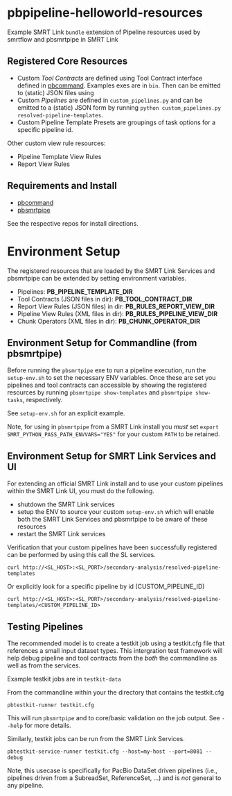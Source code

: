 # pbpipeline-helloworld-resources

Example SMRT Link `bundle` extension of Pipeline resources used by smrtflow and pbsmrtpipe in SMRT Link

## Registered Core Resources

- Custom *Tool Contracts* are defined using Tool Contract interface defined in [pbcommand](https://github.com/PacificBiosciences/pbcommand). Examples exes are in `bin`. Then can be emitted to (static) JSON files using  
- Custom *Pipelines* are defined in `custom_pipelines.py` and can be emitted to a (static) JSON form by running `python custom_pipelines.py resolved-pipeline-templates`. 
- Custom Pipeline Template Presets are groupings of task options for a specific pipeline id.

Other custom view rule resources:

- Pipeline Template View Rules
- Report View Rules 

## Requirements and Install

- [pbcommand](https://github.com/PacificBiosciences/pbcommand)
- [pbsmrtpipe](https://github.com/PacificBiosciences/pbsmrtpipe)

See the respective repos for install directions.


# Environment Setup

The registered resources that are loaded by the SMRT Link Services and pbsmrtpipe can be extended by setting environment variables.
 
- Pipelines: **PB_PIPELINE_TEMPLATE_DIR**
- Tool Contracts (JSON files in dir): **PB_TOOL_CONTRACT_DIR**
- Report View Rules (JSON files) in dir: **PB_RULES_REPORT_VIEW_DIR**
- Pipeline View Rules (XML files in dir): **PB_RULES_PIPELINE_VIEW_DIR**
- Chunk Operators (XML files in dir): **PB_CHUNK_OPERATOR_DIR**

## Environment Setup for Commandline (from pbsmrtpipe)

Before running the `pbsmrtpipe` exe to run a pipeline execution, run the `setup-env.sh` to set the necessary ENV variables. Once these are set you pipelines and tool contracts can accessible by showing the registered resources by running `pbsmrtpipe show-templates` and `pbsmrtpipe show-tasks`, respectively.

See `setup-env.sh` for an explicit example.


Note, for using in `pbsmrtpipe` from a SMRT Link install you *must* set `export SMRT_PYTHON_PASS_PATH_ENVVARS="YES"` for your custom `PATH` to be retained.

## Environment Setup for SMRT Link Services and UI

For extending an official SMRT Link install and to use your custom pipelines within the SMRT Link UI, you must do the following.

- shutdown the SMRT Link services
- setup the ENV to source your custom `setup-env.sh` which will enable both the SMRT Link Services and pbsmrtpipe to be aware of these resources
- restart the SMRT Link services

Verification that your custom pipelines have been successfully registered can be performed by using this call the SL services.

`curl http://<SL_HOST>:<SL_PORT>/secondary-analysis/resolved-pipeline-templates`

Or explicitly look for a specific pipeline by id (CUSTOM_PIPELINE_ID)

`curl http://<SL_HOST>:<SL_PORT>/secondary-analysis/resolved-pipeline-templates/<CUSTOM_PIPELINE_ID>`


## Testing Pipelines

The recommended model is to create a testkit job using a testkit.cfg file that references a small input dataset types. This intergration test framework will help debug pipeline and tool contracts from the *both* the commandline as well as from the services.

Example testkit jobs are in `testkit-data`

From the commandline within your the directory that contains the testkit.cfg

`pbtestkit-runner testkit.cfg`

This will run `pbsmrtpipe` and to core/basic validation on the job output. See `--help` for more details.

Similarly, testkit jobs can be run from the SMRT Link Services.
 
`pbtestkit-service-runner testkit.cfg --host=my-host --port=8081 --debug`

Note, this usecase is specifically for PacBio DataSet driven pipelines (i.e., pipelines driven from a SubreadSet, ReferenceSet, ...) and is *not* general to any pipeline. 



